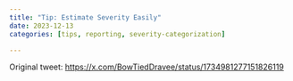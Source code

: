 ```yaml
---
title: "Tip: Estimate Severity Easily"
date: 2023-12-13
categories: [tips, reporting, severity-categorization]

---
```


Original tweet: https://x.com/BowTiedDravee/status/1734981277151826119



